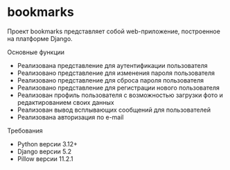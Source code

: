 # bookmarks
Проект bookmarks представляет собой web-приложение, построенное на платформе Django.

Основные функции
 - Реализована представление для аутентификации пользователя
 - Реализовано представление для изменения пароля пользователя
 - Реализовано представление для сброса пароля пользователя
 - Реализовано представление для регистрации нового пользователя
 - Реализован профиль пользователя с возможностью загрузки фото и редактированием своих данных
 - Реализован вывод всплывающих сообщений для пользователей 
 - Реализована авторизация по e-mail

Требования
 - Python версии 3.12+
 - Django версии 5.2
 - Pillow версии 11.2.1